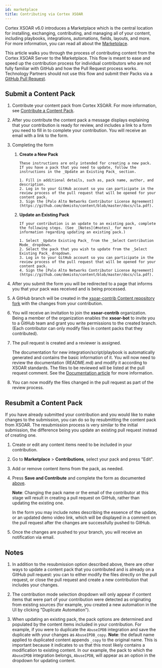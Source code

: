 ```yaml
---
id: marketplace
title: Contributing via Cortex XSOAR
---
```


Cortex XSOAR v6.0 introduces a Marketplace which is the central location for installing, exchanging, contributing, and managing all of your content, including playbooks, integrations, automations, fields, layouts, and more. For more information, you can read all about the [Marketplace](https://docs.paloaltonetworks.com/cortex/cortex-xsoar/6-0/cortex-xsoar-admin/marketplace/marketplace-overview.html).

This article walks you through the process of contributing content from the Cortex XSOAR Server to the Marketplace. This flow is meant to ease and speed up the contribution process for individual contributors who are not fully familiar with GitHub and how the Pull Request process works. Technology Partners should not use this flow and submit their Packs via a [GitHub Pull Request](checklist#pull-request-checklist).  

## Submit a Content Pack

1. Contribute your content pack from Cortex XSOAR. For more information, see [Contribute a Content Pack](https://docs.paloaltonetworks.com/cortex/cortex-xsoar/6-0/cortex-xsoar-admin/marketplace/content-pack-contributions.html).

2. After you contribute the content pack a message displays explaining that your contribution is ready for review, and includes a link to a form you need to fill in to complete your contribution. You will receive an email with a link to the form.

3. Completing the form

   1. **Create a New Pack**  

          These instructions are only intended for creating a new pack. If you have a pack that you need to update, follow the instructions in the _Update an Existing Pack_ section.

          1. Fill in additional details, such as, pack name, author, and description.
          2. Log in to your GitHub account so you can participate in the review process of the pull request that will be opened for your content pack.
          3. Sign the [Palo Alto Networks Contributor License Agreement](https://github.com/demisto/content/blob/master/docs/cla.pdf).

   2. **Update an Existing Pack**

          If your contribution is an update to an existing pack, complete the following steps. (See _[Notes](#notes)_ for more information regarding updating an existing pack.) 

          1. Select _Update Existing Pack_ from the _Select Contribution Mode_ dropdown.
          2. Select the pack that you wish to update from the _Select Existing Pack_ dropdown.
          3. Log in to your GitHub account so you can participate in the review process of the pull request that will be opened for your content pack.
          4. Sign the [Palo Alto Networks Contributor License Agreement](https://github.com/demisto/content/blob/master/docs/cla.pdf).


4. After you submit the form you will be redirected to a page that informs you that your pack was received and is being processed.  

5. A GitHub branch will be created in the [xsoar-contrib Content repository fork](https://github.com/xsoar-contrib/content) with the changes from your contribution.

6. You will receive an invitation to join the **xsoar-contrib** organization. Being a member of the organization enables the **xsoar-bot** to invite you to a GitHub team and grant you write permissions to the created branch.
(Each contributor can only modify files in content packs that they contributed).

7. The pull request is created and a reviewer is assigned.

    The documentation for new integration/script/playbook is automatically generated and contains the basic information of it.
    You will now need to review the documentation (README.md) and modify it according to XSOAR standards.
    The files to be reviewed will be listed at the pull request comment.
    See the [Documentation article](https://xsoar.pan.dev/docs/documentation/readme_file) for more information.

8. You can now modify the files changed in the pull request as part of the review process.


## Resubmit a Content Pack

If you have already submitted your contribution and you would like to make changes to the submission, you can do so by resubmitting the content pack from XSOAR. The resubmission process is very similar to the initial submission, the difference being you update an existing pull request instead of creating one.

1. Create or edit any content items need to be included in your contribution.

2. Go to **Marketplace** > **Contributions**, select your pack and press "Edit".

3. Add or remove content items from the pack, as needed.

4. Press **Save and Contribute** and complete the form as documented [above](#submit-a-content-pack).
 
   **Note**: Changing the pack name or the email of the contributor at this stage will result in creating a pull request on GitHub, rather than updating the existing one.
   
   In the form you may include notes describing the essence of the update, or an updated demo video link, which will be displayed in a comment on the pull request after the changes are successfully pushed to GitHub.

5. Once the changes are pushed to your branch, you will receive an notification via email.


## Notes

1. In addition to the resubmission option described above, there are other ways to update a content pack that you contributed and is already on a GitHub pull request: you can to either modify the files directly on the pull request, or close the pull request and create a new contribution that includes your changes.

2. The contribution mode selection dropdown will only appear if content items that were part of your contribution were detected as originating from existing sources (for example, you created a new automation in the UI by clicking "Duplicate Automation").

3. When updating an existing pack, the pack options are determined and populated by the content items included in your contribution. For example, if you were to duplicate the `AbuseIPDB` integration and save the duplicate with your changes as `AbuseIPDB_copy`. **Note**: the default name applied to duplicated content appends `_copy` to the original name. This is important because it indicates to us that this most likely contains a modification to existing content. In our example, the pack to which the `AbuseIPDB` integration belongs, `AbuseIPDB`, will appear as an option in the dropdown for updating content.
